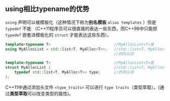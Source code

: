 ## using相比typename的优势
`using` 声明可以被模板化（这种情况下称为**别名模板** `alias templates` ）但是 `typedef` 不能 （C++11程序员可以很直接的表达一些东西，而C++98中只能把 `typedef` 嵌套进模板化的 `struct` 才能表达这些东西）。

```C++
template<typename T>                            //MyAllocList<T>是
using MyAllocList = std::list<T, MyAlloc<T>>;   //std::list<T, MyAlloc<T>>
                                                //的同义词

template<typename T>                            //MyAllocList<T>是
struct MyAllocList {                            //std::list<T, MyAlloc<T>>
    typedef std::list<T, MyAlloc<T>> type;      //的同义词  
};
```



C++11中通过添加头文件 `<type_traits>` 可以进行 `type traits`（类型萃取）。(通过**类型萃取**可以改变类型的属性)。